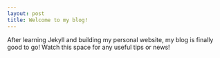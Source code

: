 ```yaml
---
layout: post
title: Welcome to my blog!
---
```


After learning Jekyll and building my personal website, my blog is finally good to go! Watch this space for any useful tips or news!
